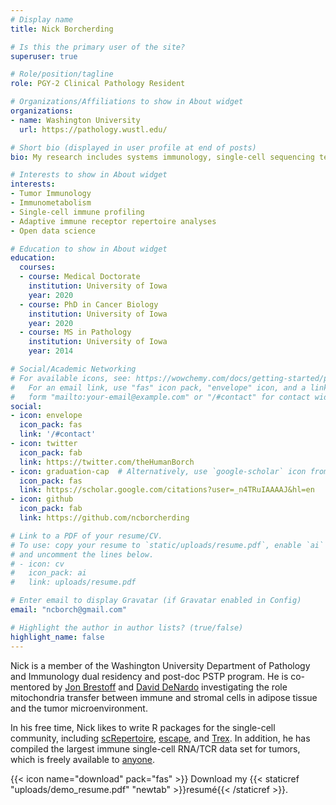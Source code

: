 ```yaml
---
# Display name
title: Nick Borcherding

# Is this the primary user of the site?
superuser: true

# Role/position/tagline
role: PGY-2 Clinical Pathology Resident

# Organizations/Affiliations to show in About widget
organizations:
- name: Washington University
  url: https://pathology.wustl.edu/

# Short bio (displayed in user profile at end of posts)
bio: My research includes systems immunology, single-cell sequencing technology, and computational frameworks. 

# Interests to show in About widget
interests:
- Tumor Immunology
- Immunometabolism 
- Single-cell immune profiling 
- Adaptive immune receptor repertoire analyses 
- Open data science 

# Education to show in About widget
education:
  courses:
  - course: Medical Doctorate
    institution: University of Iowa
    year: 2020
  - course: PhD in Cancer Biology
    institution: University of Iowa
    year: 2020
  - course: MS in Pathology
    institution: University of Iowa
    year: 2014

# Social/Academic Networking
# For available icons, see: https://wowchemy.com/docs/getting-started/page-builder/#icons
#   For an email link, use "fas" icon pack, "envelope" icon, and a link in the
#   form "mailto:your-email@example.com" or "/#contact" for contact widget.
social:
- icon: envelope
  icon_pack: fas
  link: '/#contact'
- icon: twitter
  icon_pack: fab
  link: https://twitter.com/theHumanBorch
- icon: graduation-cap  # Alternatively, use `google-scholar` icon from `ai` icon pack
  icon_pack: fas
  link: https://scholar.google.com/citations?user=_n4TRuIAAAAJ&hl=en
- icon: github
  icon_pack: fab
  link: https://github.com/ncborcherding

# Link to a PDF of your resume/CV.
# To use: copy your resume to `static/uploads/resume.pdf`, enable `ai` icons in `params.toml`, 
# and uncomment the lines below.
# - icon: cv
#   icon_pack: ai
#   link: uploads/resume.pdf

# Enter email to display Gravatar (if Gravatar enabled in Config)
email: "ncborch@gmail.com"

# Highlight the author in author lists? (true/false)
highlight_name: false
---
```


Nick is a member of the Washington University Department of Pathology and Immunology dual residency and post-doc PSTP program. He is co-mentored by [Jon Brestoff](https://brestofflab.com/) and [David DeNardo](https://www.icce-wustl.org/david-denardo-lab.html) investigating the role mitochondria transfer between immune and stromal cells in adipose tissue and the tumor microenvironment.  

In his free time, Nick likes to write R packages for the single-cell community, including [scRepertoire](https://github.com/ncborcherding/scRepertoire), [escape](https://github.com/ncborcherding/escape), and [Trex](https://github.com/ncborcherding/Trex). In addition, he has compiled the largest immune single-cell RNA/TCR data set for tumors, which is freely available to [anyone](https://github.com/ncborcherding/utility).

{{< icon name="download" pack="fas" >}} Download my {{< staticref "uploads/demo_resume.pdf" "newtab" >}}resumé{{< /staticref >}}.
